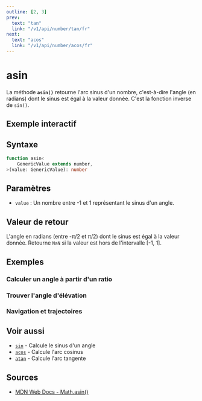 ```yaml
---
outline: [2, 3]
prev:
  text: "tan"
  link: "/v1/api/number/tan/fr"
next:
  text: "acos"
  link: "/v1/api/number/acos/fr"
---
```


# asin

La méthode **`asin()`** retourne l'arc sinus d'un nombre, c'est-à-dire l'angle (en radians) dont le sinus est égal à la valeur donnée. C'est la fonction inverse de `sin()`.

## Exemple interactif

<MonacoTSEditor
  src="/v1/api/number/asin/examples/tryout.doc.ts"
  majorVersion="v1"
  height="250px"
/>

## Syntaxe

```typescript
function asin<
	GenericValue extends number,
>(value: GenericValue): number
```

## Paramètres

- `value` : Un nombre entre -1 et 1 représentant le sinus d'un angle.

## Valeur de retour

L'angle en radians (entre -π/2 et π/2) dont le sinus est égal à la valeur donnée. Retourne `NaN` si la valeur est hors de l'intervalle [-1, 1].

## Exemples

### Calculer un angle à partir d'un ratio

<MonacoTSEditor
  	src="/v1/api/number/asin/examples/calculateAngle.doc.ts"
  	majorVersion="v1"
	height="750px"
/>

### Trouver l'angle d'élévation

<MonacoTSEditor
  	src="/v1/api/number/asin/examples/elevationAngle.doc.ts"
  	majorVersion="v1"
	height="900px"
/>

### Navigation et trajectoires

<MonacoTSEditor
  	src="/v1/api/number/asin/examples/trajectory.doc.ts"
  	majorVersion="v1"
	height="1050px"
/>

## Voir aussi

- [`sin`](/v1/api/number/sin/fr) - Calcule le sinus d'un angle
- [`acos`](/v1/api/number/acos/fr) - Calcule l'arc cosinus
- [`atan`](/v1/api/number/atan/fr) - Calcule l'arc tangente

## Sources

- [MDN Web Docs - Math.asin()](https://developer.mozilla.org/fr/docs/Web/JavaScript/Reference/Global_Objects/Math/asin)
